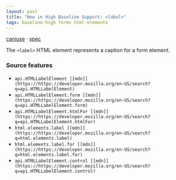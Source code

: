 ```yaml
---
layout: post
title: "New in High Baseline Support: <label>"
tags: baseline-high forms html-elements
---
```


[caniuse](https://caniuse.com/?search=label) · [spec](https://html.spec.whatwg.org/multipage/forms.html#the-label-element)

The `<label>` HTML element represents a caption for a form element.

### Source features

- ``api.HTMLLabelElement [[mdn]](https://https://developer.mozilla.org/en-US/search?q=api.HTMLLabelElement)``
- ``api.HTMLLabelElement.form [[mdn]](https://https://developer.mozilla.org/en-US/search?q=api.HTMLLabelElement.form)``
- ``api.HTMLLabelElement.htmlFor [[mdn]](https://https://developer.mozilla.org/en-US/search?q=api.HTMLLabelElement.htmlFor)``
- ``html.elements.label [[mdn]](https://https://developer.mozilla.org/en-US/search?q=html.elements.label)``
- ``html.elements.label.for [[mdn]](https://https://developer.mozilla.org/en-US/search?q=html.elements.label.for)``
- ``api.HTMLLabelElement.control [[mdn]](https://https://developer.mozilla.org/en-US/search?q=api.HTMLLabelElement.control)``
